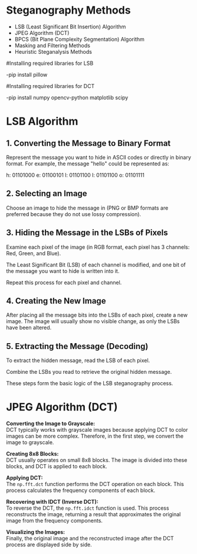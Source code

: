 # Steganography Methods

- LSB (Least Significant Bit Insertion) Algorithm
- JPEG Algorithm (DCT)
- BPCS (Bit Plane Complexity Segmentation) Algorithm
- Masking and Filtering Methods
- Heuristic Steganalysis Methods

#Installing required libraries for LSB

-pip install pillow  

#Installing required libraries for DCT

-pip install numpy opencv-python matplotlib scipy
# LSB Algorithm

## 1. Converting the Message to Binary Format  
Represent the message you want to hide in ASCII codes or directly in binary format. For example, the message "hello" could be represented as:

h: 01101000
e: 01100101
l: 01101100
l: 01101100
o: 01101111

## 2. Selecting an Image  
Choose an image to hide the message in (PNG or BMP formats are preferred because they do not use lossy compression).

## 3. Hiding the Message in the LSBs of Pixels  
Examine each pixel of the image (in RGB format, each pixel has 3 channels: Red, Green, and Blue).

The Least Significant Bit (LSB) of each channel is modified, and one bit of the message you want to hide is written into it.

Repeat this process for each pixel and channel.

## 4. Creating the New Image  
After placing all the message bits into the LSBs of each pixel, create a new image. The image will usually show no visible change, as only the LSBs have been altered.

## 5. Extracting the Message (Decoding)  
To extract the hidden message, read the LSB of each pixel.

Combine the LSBs you read to retrieve the original hidden message.

These steps form the basic logic of the LSB steganography process.
# JPEG Algorithm (DCT)

**Converting the Image to Grayscale:**  
DCT typically works with grayscale images because applying DCT to color images can be more complex. Therefore, in the first step, we convert the image to grayscale.

**Creating 8x8 Blocks:**  
DCT usually operates on small 8x8 blocks. The image is divided into these blocks, and DCT is applied to each block.

**Applying DCT:**  
The `np.fft.dct` function performs the DCT operation on each block. This process calculates the frequency components of each block.

**Recovering with IDCT (Inverse DCT):**  
To reverse the DCT, the `np.fft.idct` function is used. This process reconstructs the image, returning a result that approximates the original image from the frequency components.

**Visualizing the Images:**  
Finally, the original image and the reconstructed image after the DCT process are displayed side by side.


